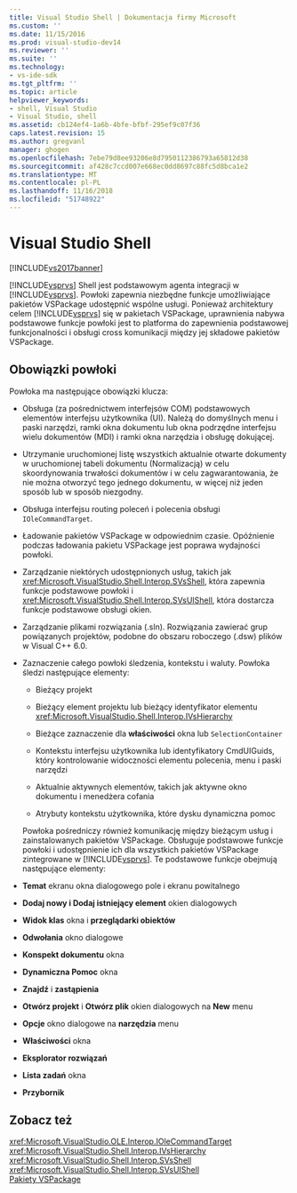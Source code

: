 ```yaml
---
title: Visual Studio Shell | Dokumentacja firmy Microsoft
ms.custom: ''
ms.date: 11/15/2016
ms.prod: visual-studio-dev14
ms.reviewer: ''
ms.suite: ''
ms.technology:
- vs-ide-sdk
ms.tgt_pltfrm: ''
ms.topic: article
helpviewer_keywords:
- shell, Visual Studio
- Visual Studio, shell
ms.assetid: cb124ef4-1a6b-4bfe-bfbf-295ef9c07f36
caps.latest.revision: 15
ms.author: gregvanl
manager: ghogen
ms.openlocfilehash: 7ebe79d8ee93206e8d7950112386793a65812d38
ms.sourcegitcommit: af428c7ccd007e668ec0dd8697c88fc5d8bca1e2
ms.translationtype: MT
ms.contentlocale: pl-PL
ms.lasthandoff: 11/16/2018
ms.locfileid: "51748922"
---
```

# <a name="visual-studio-shell"></a>Visual Studio Shell
[!INCLUDE[vs2017banner](../../includes/vs2017banner.md)]

[!INCLUDE[vsprvs](../../includes/vsprvs-md.md)] Shell jest podstawowym agenta integracji w [!INCLUDE[vsprvs](../../includes/vsprvs-md.md)]. Powłoki zapewnia niezbędne funkcje umożliwiające pakietów VSPackage udostępnić wspólne usługi. Ponieważ architektury celem [!INCLUDE[vsprvs](../../includes/vsprvs-md.md)] się w pakietach VSPackage, uprawnienia nabywa podstawowe funkcje powłoki jest to platforma do zapewnienia podstawowej funkcjonalności i obsługi cross komunikacji między jej składowe pakietów VSPackage.  
  
## <a name="shell-responsibilities"></a>Obowiązki powłoki  
 Powłoka ma następujące obowiązki klucza:  
  
- Obsługa (za pośrednictwem interfejsów COM) podstawowych elementów interfejsu użytkownika (UI). Należą do domyślnych menu i paski narzędzi, ramki okna dokumentu lub okna podrzędne interfejsu wielu dokumentów (MDI) i ramki okna narzędzia i obsługę dokującej.  
  
- Utrzymanie uruchomionej listę wszystkich aktualnie otwarte dokumenty w uruchomionej tabeli dokumentu (Normalizacją) w celu skoordynowania trwałości dokumentów i w celu zagwarantowania, że nie można otworzyć tego jednego dokumentu, w więcej niż jeden sposób lub w sposób niezgodny.  
  
- Obsługa interfejsu routing poleceń i polecenia obsługi `IOleCommandTarget`.  
  
- Ładowanie pakietów VSPackage w odpowiednim czasie. Opóźnienie podczas ładowania pakietu VSPackage jest poprawa wydajności powłoki.  
  
- Zarządzanie niektórych udostępnionych usług, takich jak <xref:Microsoft.VisualStudio.Shell.Interop.SVsShell>, która zapewnia funkcje podstawowe powłoki i <xref:Microsoft.VisualStudio.Shell.Interop.SVsUIShell>, która dostarcza funkcje podstawowe obsługi okien.  
  
- Zarządzanie plikami rozwiązania (.sln). Rozwiązania zawierać grup powiązanych projektów, podobne do obszaru roboczego (.dsw) plików w Visual C++ 6.0.  
  
- Zaznaczenie całego powłoki śledzenia, kontekstu i waluty. Powłoka śledzi następujące elementy:  
  
  -   Bieżący projekt  
  
  -   Bieżący element projektu lub bieżący identyfikator elementu <xref:Microsoft.VisualStudio.Shell.Interop.IVsHierarchy>  
  
  -   Bieżące zaznaczenie dla **właściwości** okna lub `SelectionContainer`  
  
  -   Kontekstu interfejsu użytkownika lub identyfikatory CmdUIGuids, który kontrolowanie widoczności elementu polecenia, menu i paski narzędzi  
  
  -   Aktualnie aktywnych elementów, takich jak aktywne okno dokumentu i menedżera cofania  
  
  -   Atrybuty kontekstu użytkownika, które dysku dynamiczna pomoc  
  
  Powłoka pośredniczy również komunikację między bieżącym usług i zainstalowanych pakietów VSPackage. Obsługuje podstawowe funkcje powłoki i udostępnienie ich dla wszystkich pakietów VSPackage zintegrowane w [!INCLUDE[vsprvs](../../includes/vsprvs-md.md)]. Te podstawowe funkcje obejmują następujące elementy:  
  
- **Temat** ekranu okna dialogowego pole i ekranu powitalnego  
  
- **Dodaj nowy i Dodaj istniejący element** okien dialogowych  
  
- **Widok klas** okna i **przeglądarki obiektów**  
  
- **Odwołania** okno dialogowe  
  
- **Konspekt dokumentu** okna  
  
- **Dynamiczna Pomoc** okna  
  
- **Znajdź** i **zastąpienia**  
  
- **Otwórz projekt** i **Otwórz plik** okien dialogowych na **New** menu  
  
- **Opcje** okno dialogowe na **narzędzia** menu  
  
- **Właściwości** okna  
  
- **Eksplorator rozwiązań**  
  
- **Lista zadań** okna  
  
- **Przybornik**  
  
## <a name="see-also"></a>Zobacz też  
 <xref:Microsoft.VisualStudio.OLE.Interop.IOleCommandTarget>   
 <xref:Microsoft.VisualStudio.Shell.Interop.IVsHierarchy>   
 <xref:Microsoft.VisualStudio.Shell.Interop.SVsShell>   
 <xref:Microsoft.VisualStudio.Shell.Interop.SVsUIShell>   
 [Pakiety VSPackage](../../extensibility/internals/vspackages.md)


